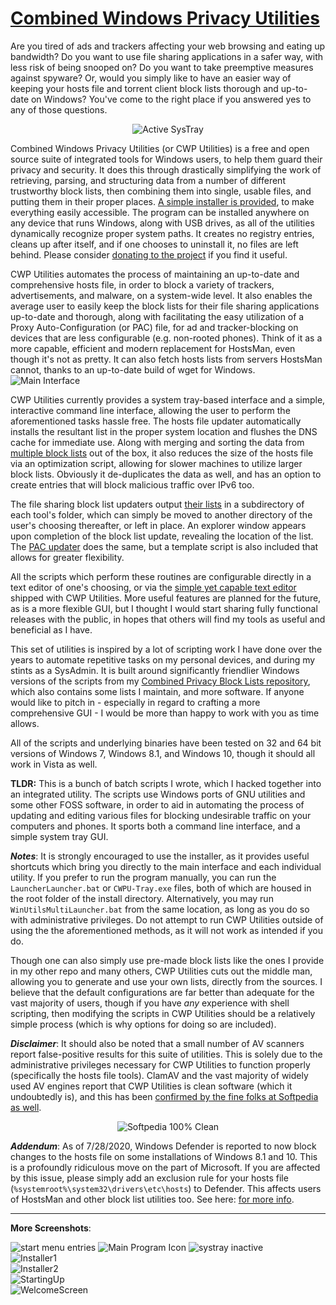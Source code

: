 # [Combined Windows Privacy Utilities](https://github.com/bongochong/CWP-Utilities/raw/master/Releases/CWP-Utilities-Stable-1.7.8.exe) 
Are you tired of ads and trackers affecting your web browsing and eating up bandwidth? Do you want to use file sharing applications in a safer way, with less risk of being snooped on? Do you want to take preemptive measures against spyware? Or, would you simply like to have an easier way of keeping your hosts file and torrent client block lists thorough and up-to-date on Windows? You've come to the right place if you answered yes to any of those questions.  
<p align="center"><img src="https://github.com/bongochong/CWP-Utilities/raw/master/Screenshots/systray-active.png" alt="Active SysTray"></p>

Combined Windows Privacy Utilities (or CWP Utilities) is a free and open source suite of integrated tools for Windows users, to help them guard their privacy and security. It does this through drastically simplifying the work of retrieving, parsing, and structuring data from a number of different trustworthy block lists, then combining them into single, usable files, and putting them in their proper places. [A simple installer is provided](https://github.com/bongochong/CWP-Utilities/raw/master/Releases/CWP-Utilities-Stable-1.7.8.exe), to make everything easily accessible. The program can be installed anywhere on any device that runs Windows, along with USB drives, as all of the utilities dynamically recognize proper system paths. It creates no registry entries, cleans up after itself, and if one chooses to uninstall it, no files are left behind. Please consider [donating to the project](https://github.com/bongochong/CWP-Utilities/blob/master/DONATE.md) if you find it useful.

CWP Utilities automates the process of maintaining an up-to-date and comprehensive hosts file, in order to block a variety of trackers, advertisements, and malware, on a system-wide level. It also enables the average user to easily keep the block lists for their file sharing applications up-to-date and thorough, along with facilitating the easy utilization of a Proxy Auto-Configuration (or PAC) file, for ad and tracker-blocking on devices that are less configurable (e.g. non-rooted phones). Think of it as a more capable, efficient and modern replacement for HostsMan, even though it's not as pretty. It can also fetch hosts lists from servers HostsMan cannot, thanks to an up-to-date build of wget for Windows.
![Main Interface](/Screenshots/screen05-new.png)

CWP Utilities currently provides a system tray-based interface and a simple, interactive command line interface, allowing the user to perform the aforementioned tasks hassle free. The hosts file updater automatically installs the resultant list in the proper system location and flushes the DNS cache for immediate use. Along with merging and sorting the data from [multiple block lists](/MoreInfo/DefaultHostsLists.md) out of the box, it also reduces the size of the hosts file via an optimization script, allowing for slower machines to utilize larger block lists. Obviously it de-duplicates the data as well, and has an option to create entries that will block malicious traffic over IPv6 too.

The file sharing block list updaters output [their lists](/MoreInfo/DefaultBitTorrentBlockLists.md) in a subdirectory of each tool's folder, which can simply be moved to another directory of the user's choosing thereafter, or left in place. An explorer window appears upon completion of the block list update, revealing the location of the list. The [PAC updater](/MoreInfo/DefaultPACFileSources.md) does the same, but a template script is also included that allows for greater flexibility.

All the scripts which perform these routines are configurable directly in a text editor of one's choosing, or via the [simple yet capable text editor](https://liquidninja.com/metapad/sourcecode.html) shipped with CWP Utilities. More useful features are planned for the future, as is a more flexible GUI, but I thought I would start sharing fully functional releases with the public, in hopes that others will find my tools as useful and beneficial as I have.

This set of utilities is inspired by a lot of scripting work I have done over the years to automate repetitive tasks on my personal devices, and during my stints as a SysAdmin. It is built around significantly friendlier Windows versions of the scripts from my [Combined Privacy Block Lists repository](https://github.com/bongochong/CombinedPrivacyBlockLists/), which also contains some lists I maintain, and more software. If anyone would like to pitch in - especially in regard to crafting a more comprehensive GUI - I would be more than happy to work with you as time allows.

All of the scripts and underlying binaries have been tested on 32 and 64 bit versions of Windows 7, Windows 8.1, and Windows 10, though it should all work in Vista as well.

**TLDR:** This is a bunch of batch scripts I wrote, which I hacked together into an integrated utility. The scripts use Windows ports of GNU utilities and some other FOSS software, in order to aid in automating the process of updating and editing various files for blocking undesirable traffic on your computers and phones. It sports both a command line interface, and a simple system tray GUI.

***Notes***: It is strongly encouraged to use the installer, as it provides useful shortcuts which bring you directly to the main interface and each individual utility. If you prefer to run the program manually, you can run the `LauncherLauncher.bat` or `CWPU-Tray.exe` files, both of which are housed in the root folder of the install directory. Alternatively, you may run `WinUtilsMultiLauncher.bat` from the same location, as long as you do so with administrative privileges. Do not attempt to run CWP Utilities outside of using the the aforementioned methods, as it will not work as intended if you do.

Though one can also simply use pre-made block lists like the ones I provide in my other repo and many others, CWP Utilities cuts out the middle man, allowing you to generate and use your own lists, directly from the sources. I believe that the default configurations are far better than adequate for the vast majority of users, though if you have *any* experience with shell scripting, then modifying the scripts in CWP Utilities should be a relatively simple process (which is why options for doing so are included).

***Disclaimer***: It should also be noted that a small number of AV scanners report false-positive results for this suite of utilities. This is solely due to the administrative privileges necessary for CWP Utilities to function properly (specifically the hosts file tools). ClamAV and the vast majority of widely used AV engines report that CWP Utilities is clean software (which it undoubtedly is), and this has been [confirmed by the fine folks at Softpedia as well](https://www.softpedia.com/get/Internet/Secure-Browsing-VPN/Combined-Windows-Privacy-Utilities.shtml#status).  
<p align="center"><img src="https://github.com/bongochong/CWP-Utilities/raw/master/Screenshots/sp100clean.png" alt="Softpedia 100% Clean"></p>
  
***Addendum***: As of 7/28/2020, Windows Defender is reported to now block changes to the hosts file on some installations of Windows 8.1 and 10. This is a profoundly ridiculous move on the part of Microsoft. If you are affected by this issue, please simply add an exclusion rule for your hosts file (`%systemroot%\system32\drivers\etc\hosts`) to Defender. This affects users of HostsMan and other block list utilities too. See here: [for more info](https://old.reddit.com/r/windows/comments/i03dhg/windows_defender_started_quarantining_hosts_file/).
  
---

**More Screenshots**:  

![start menu entries](https://github.com/bongochong/CWP-Utilities/raw/master/Screenshots/Start-Menu.png)
![Main Program Icon](/Screenshots/Main-Icon.png)
![systray inactive](https://github.com/bongochong/CWP-Utilities/raw/master/Screenshots/systray-inactive.png)  
![Installer1](/Screenshots/screen01-new.png)  
![Installer2](/Screenshots/screen02-new.png)  
![StartingUp](/Screenshots/screen03-new.png)  
![WelcomeScreen](/Screenshots/screen04-new.png)
